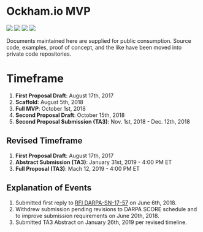 # Ockham.io MVP

[![](https://img.shields.io/badge/DARPA-SCORE-blue.svg)](https://www.darpa.mil/program/systematizing-confidence-in-open-research-and-evidence) 
[![](https://img.shields.io/badge/COS-UVA-orange.svg)](https://cos.io/)
[![](https://img.shields.io/badge/Ockham.io-0.1-black.svg)](http://www.ockham.io)
[![](https://img.shields.io/badge/License-CC%20BY--NC--ND%204.0-lightgrey.svg)](https://creativecommons.org/licenses/by-nc-nd/4.0/)

Documents maintained here are supplied for public consumption. Source code, examples, proof of concept, and the like have been moved into private code repositories.

# Timeframe

1. **First Proposal Draft**: August 17th, 2017  
1. **Scaffold**: August 5th, 2018  
1. **Full MVP**: October 1st, 2018  
1. **Second Proposal Draft**: October 15th, 2018  
1. **Second Proposal Submission (TA3)**: Nov. 1st, 2018  - Dec. 12th, 2018  

## Revised Timeframe

1. **First Proposal Draft**: August 17th, 2017  
1. **Abstract Submission (TA3)**: January 31st, 2019 - 4:00 PM ET
1. **Full Proposal (TA3)**: Mach 12, 2019 - 4:00 PM ET

## Explanation of Events

1. Submitted first reply to [RFI DARPA-SN-17-57](https://www.fbo.gov/index?s=opportunity&mode=form&id=3f2885886c97d05491ff3ac8f7968912&tab=core&_cview=0) on June 6th, 2018.
1. Withdrew submission pending revisions to DARPA SCORE schedule and to improve submission requirements on June 20th, 2018.
1. Submitted TA3 Abstract on January 26th, 2019 per revised timeline.